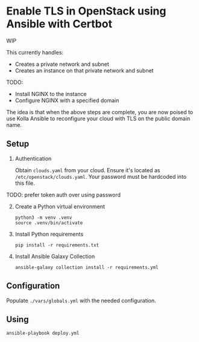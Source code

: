 # Enable TLS in OpenStack using Ansible with Certbot

WIP

This currently handles:

- Creates a private network and subnet
- Creates an instance on that private network and subnet

TODO:

- Install NGINX to the instance
- Configure NGINX with a specified domain

The idea is that when the above steps are complete, you are now poised to use
Kolla Ansible to reconfigure your cloud with TLS on the public domain name.

## Setup

1. Authentication

   Obtain `clouds.yaml` from your cloud. Ensure it's located as `/etc/openstack/clouds.yaml`. Your password must be hardcoded into this file.

TODO: prefer token auth over using password

2. Create a Python virtual environment

   ```
   python3 -m venv .venv
   source .venv/bin/activate
   ```

3. Install Python requirements

   ```
   pip install -r requirements.txt
   ```

4. Install Ansible Galaxy Collection

   ```
   ansible-galaxy collection install -r requirements.yml
   ```

## Configuration

Populate `./vars/globals.yml` with the needed configuration.

## Using

```
ansible-playbook deploy.yml
```

